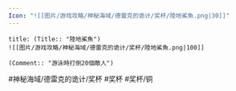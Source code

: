 ```yaml
---
Icon: "![[图片/游戏攻略/神秘海域/德雷克的诡计/奖杯/陸地鯊魚.png|30]]"
---
```

```ad-common-bronze-trophy
title: (Title:: "陸地鯊魚")
![[图片/游戏攻略/神秘海域/德雷克的诡计/奖杯/陸地鯊魚.png|100]]

(Comment:: "游泳時打倒20個敵人")
```

#神秘海域/德雷克的诡计/奖杯 #奖杯 #奖杯/铜

